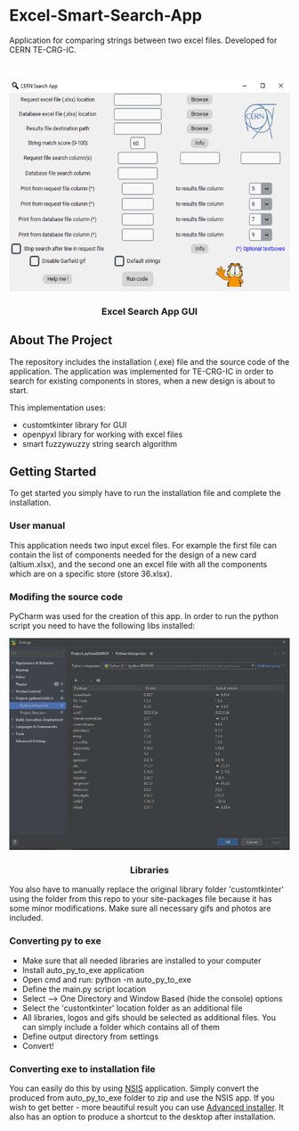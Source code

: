 # Excel-Smart-Search-App
Application for comparing strings between two excel files. Developed for CERN TE-CRG-IC.

<!-- PROJECT LOGO -->
<br />
<p align="center">
  <a href="https://github.com/othneildrew/Best-README-Template">
    <img src="app.png" alt="Logo" width="555" height="380">
  </a>
  <h3 align="center">Excel Search App GUI</h3>
</p>


<!-- ABOUT THE PROJECT -->
## About The Project
The repository includes the installation (.exe) file and the source code of the application.
The application was implemented for TE-CRG-IC in order to search for existing components in stores, when a new design is about to start.
  
This implementation uses:
- customtkinter library for GUI
- openpyxl library for working with excel files    
- smart fuzzywuzzy string search algorithm


<!-- GETTING STARTED -->
## Getting Started
To get started you simply have to run the installation file and complete the installation. 

### User manual
This application needs two input excel files. For example the first file can contain the list of components needed for the design of a new card (altium.xlsx), and the second one an excel file with all the components which are on a specific store (store 36.xlsx). 

### Modifing the source code
PyCharm was used for the creation of this app. In order to run the python script you need to have the following libs installed: 
<br />
<p align="center">
  <a href="https://github.com/othneildrew/Best-README-Template">
    <img src="libs.png" alt="Logo" width="555" height="380">
  </a>
  <h3 align="center">Libraries</h3>
</p>
You also have to manually replace the original library folder 'customtkinter' using the folder from this repo to your site-packages file because it has some minor modifications. Make sure all necessary gifs and photos are included. 

### Converting py to exe
- Make sure that all needed libraries are installed to your computer
- Install auto_py_to_exe application
- Open cmd and run: python -m auto_py_to_exe
- Define the main.py script location
- Select --> One Directory and Window Based (hide the console) options
- Select the 'custontkinter' location folder as an additional file
- All libraries, logos and gifs should be selected as additional files. You can simply include a folder which contains all of them
- Define output directory from settings
- Convert!

### Converting exe to installation file
You can easily do this by using [NSIS](https://nsis.sourceforge.io/Download) application. Simply convert the produced from auto_py_to_exe folder to zip and use the NSIS app. If you wish to get better - more beautiful result you can use [Advanced installer](https://www.advancedinstaller.com/). It also has an option to produce a shortcut to the desktop after installation. 

